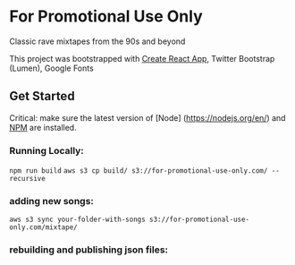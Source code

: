 # For Promotional Use Only
Classic rave mixtapes from the 90s and beyond

This project was bootstrapped with [Create React App](https://github.com/facebookincubator/create-react-app), Twitter Bootstrap (Lumen), Google Fonts

## Get Started
Critical: make sure the latest version of [Node] (https://nodejs.org/en/) and [NPM](https://docs.npmjs.com/troubleshooting/try-the-latest-stable-version-of-npm) are installed.

### Running Locally:
`npm run build`
`aws s3 cp build/ s3://for-promotional-use-only.com/ --recursive`


### adding new songs:
`aws s3 sync your-folder-with-songs s3://for-promotional-use-only.com/mixtape/`


### rebuilding and publishing json files: